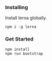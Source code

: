 ### Installing

Install lerna globally.

```
npm i -g lerna
```

### Get Started
```
npm install
npm run bootstrap
```